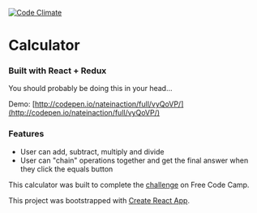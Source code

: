 [![Code Climate](https://codeclimate.com/github/nateinaction/Calculator/badges/gpa.svg)](https://codeclimate.com/github/nateinaction/Calculator)
# Calculator
### Built with React + Redux

You should probably be doing this in your head...

Demo: [http://codepen.io/nateinaction/full/vyQoVP/](http://codepen.io/nateinaction/full/vyQoVP/)

### Features
- User can add, subtract, multiply and divide
- User can "chain" operations together and get the final answer when they click the equals button

This calculator was built to complete the [challenge](https://www.freecodecamp.com/challenges/build-a-javascript-calculator) on Free Code Camp.

This project was bootstrapped with [Create React App](https://github.com/facebookincubator/create-react-app).
